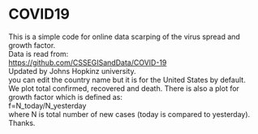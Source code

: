 # COVID19
This is a simple code for online data scarping of the virus spread and growth factor.<br/>
Data is read from:<br/>
https://github.com/CSSEGISandData/COVID-19 <br/>
Updated by Johns Hopkinz university. <br/>
you can edit the country name but it is for the United States by default. <br/>
We plot total confirmed, recovered and death. There is also a plot for growth factor which is defined as: <br/>
   f=N_today/N_yesterday <br/>
where N is total number of new cases (today is compared to yesterday).<br/>
Thanks.
